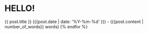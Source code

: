 # HELLO!

{{ post.title }} ({{post.date | date: '%Y-%m-%d' }}) - ({{post.content | number_of_words}} words)
{% endfor %}
